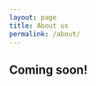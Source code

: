 ```yaml
---
layout: page
title: About us
permalink: /about/
---
```


## Coming soon!

<p><a href="https://lh3.googleusercontent.com/M-EtE7K4UR2K6Sl6n3MZzmmBxTFG7wxTN2kalnp8b77mwGfnl6db6wqS0a3-1pkwNrkCD1R-pYDxZjYs1nAUvwL_PbfZowdyJusW8l4h5QSFbGxCvpsO2z9aWXGjt9LTHpnX_2ioEjU6JwASxSrKDkKFwNKFO07kfhBtrZ1KsTHQxP-IjyA0EuT_RyyiWyNek4_BHQ_mNs19AczuRgVDyKlV1oQD6FY-OGhiwc0O1XQbcbcchOlJ5I0skXSsbQNMYPePsfFzBCjksGwZFJLFgmJIeLH-4XwX6pE3ZGQgajoO9hbNGfNOtbUvcBNaL33GUNKpRnKGQkFfbau_wA1pXTZIlFet6AFx3h7ptGofr_bLoYzERq-tSc4Hk9kc1j7ccd9eJPaXBI7UthT0RxFqtKyuNz72Eaez935-t4Ji2V2hDnwHLjTDOF3WVVtaLjbO9CRL5jmP9YHiJYgnUK6EPG28WX0ymbHtEye7kLMxhi2I3rkbQYeZezLRqgfDDFbmCtPBkG6cbXUlTDOMoLrjMUKoxYznKHo6iND6t_Njd1R4MBiuUHmObQ9eVy6RthjcD16pPY-k0LinDNYW7yn6F90r3rjgjp_Oi3w8yxdbBTB0wfUdbXKiS1gV3oiuXt7Mwrx-wSz3pUQRSVlvHnLzPvgZ-JOkk3o_=w883-h662-no">
<img src="https://lh3.googleusercontent.com/M-EtE7K4UR2K6Sl6n3MZzmmBxTFG7wxTN2kalnp8b77mwGfnl6db6wqS0a3-1pkwNrkCD1R-pYDxZjYs1nAUvwL_PbfZowdyJusW8l4h5QSFbGxCvpsO2z9aWXGjt9LTHpnX_2ioEjU6JwASxSrKDkKFwNKFO07kfhBtrZ1KsTHQxP-IjyA0EuT_RyyiWyNek4_BHQ_mNs19AczuRgVDyKlV1oQD6FY-OGhiwc0O1XQbcbcchOlJ5I0skXSsbQNMYPePsfFzBCjksGwZFJLFgmJIeLH-4XwX6pE3ZGQgajoO9hbNGfNOtbUvcBNaL33GUNKpRnKGQkFfbau_wA1pXTZIlFet6AFx3h7ptGofr_bLoYzERq-tSc4Hk9kc1j7ccd9eJPaXBI7UthT0RxFqtKyuNz72Eaez935-t4Ji2V2hDnwHLjTDOF3WVVtaLjbO9CRL5jmP9YHiJYgnUK6EPG28WX0ymbHtEye7kLMxhi2I3rkbQYeZezLRqgfDDFbmCtPBkG6cbXUlTDOMoLrjMUKoxYznKHo6iND6t_Njd1R4MBiuUHmObQ9eVy6RthjcD16pPY-k0LinDNYW7yn6F90r3rjgjp_Oi3w8yxdbBTB0wfUdbXKiS1gV3oiuXt7Mwrx-wSz3pUQRSVlvHnLzPvgZ-JOkk3o_=w883-h662-no" alt=""></a></p>

<div class="clear">&nbsp;</div>
